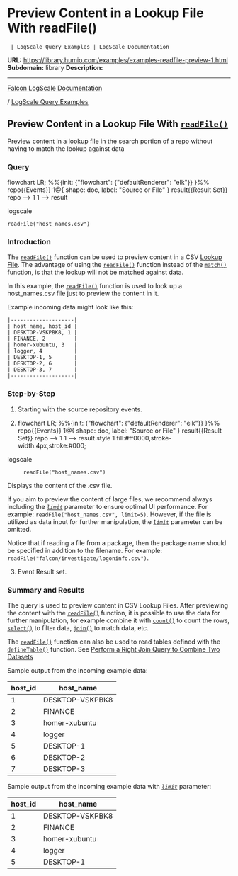 # Preview Content in a Lookup File With readFile()

     | LogScale Query Examples | LogScale Documentation

**URL:** https://library.humio.com/examples/examples-readfile-preview-1.html
**Subdomain:** library
**Description:** 

---

[Falcon LogScale Documentation](https://library.humio.com)

/ [LogScale Query Examples](examples.html)

## Preview Content in a Lookup File With [`readFile()`](https://library.humio.com/data-analysis/functions-readfile.html)

Preview content in a lookup file in the search portion of a repo without having to match the lookup against data 

### Query

flowchart LR; %%{init: {"flowchart": {"defaultRenderer": "elk"}} }%% repo{{Events}} 1@{ shape: doc, label: "Source or File" } result{{Result Set}} repo --> 1 1 --> result

logscale
    
    
    readFile("host_names.csv")

### Introduction

The [`readFile()`](https://library.humio.com/data-analysis/functions-readfile.html) function can be used to preview content in a CSV [Lookup File](https://library.humio.com/data-analysis/repositories-files-ui.html). The advantage of using the [`readFile()`](https://library.humio.com/data-analysis/functions-readfile.html) function instead of the [`match()`](https://library.humio.com/data-analysis/functions-match.html) function, is that the lookup will not be matched against data. 

In this example, the [`readFile()`](https://library.humio.com/data-analysis/functions-readfile.html) function is used to look up a host_names.csv file just to preview the content in it. 

Example incoming data might look like this: 
    
    
    |--------------------|
    | host_name, host_id |
    | DESKTOP-VSKPBK8, 1 |
    | FINANCE, 2         |
    | homer-xubuntu, 3   |
    | logger, 4          |
    | DESKTOP-1, 5       |
    | DESKTOP-2, 6       |
    | DESKTOP-3, 7       |
    |--------------------|

### Step-by-Step

  1. Starting with the source repository events.

  2. flowchart LR; %%{init: {"flowchart": {"defaultRenderer": "elk"}} }%% repo{{Events}} 1@{ shape: doc, label: "Source or File" } result{{Result Set}} repo --> 1 1 --> result style 1 fill:#ff0000,stroke-width:4px,stroke:#000;

logscale
         
         readFile("host_names.csv")

Displays the content of the .csv file. 

If you aim to preview the content of large files, we recommend always including the [_`limit`_](https://library.humio.com/data-analysis/functions-readfile.html#query-functions-readfile-limit) parameter to ensure optimal UI performance. For example: `readFile("host_names.csv", limit=5)`. However, if the file is utilized as data input for further manipulation, the [_`limit`_](https://library.humio.com/data-analysis/functions-readfile.html#query-functions-readfile-limit) parameter can be omitted. 

Notice that if reading a file from a package, then the package name should be specified in addition to the filename. For example: `readFile("falcon/investigate/logoninfo.csv")`. 

  3. Event Result set.




### Summary and Results

The query is used to preview content in CSV Lookup Files. After previewing the content with the [`readFile()`](https://library.humio.com/data-analysis/functions-readfile.html) function, it is possible to use the data for further manipulation, for example combine it with [`count()`](https://library.humio.com/data-analysis/functions-count.html) to count the rows, [`select()`](https://library.humio.com/data-analysis/functions-select.html) to filter data, [`join()`](https://library.humio.com/data-analysis/functions-join.html) to match data, etc. 

The [`readFile()`](https://library.humio.com/data-analysis/functions-readfile.html) function can also be used to read tables defined with the [`defineTable()`](https://library.humio.com/data-analysis/functions-definetable.html) function. See [Perform a Right Join Query to Combine Two Datasets](examples-define-table-right.html "Perform a Right Join Query to Combine Two Datasets")

Sample output from the incoming example data: 

host_id| host_name  
---|---  
1| DESKTOP-VSKPBK8  
2| FINANCE  
3| homer-xubuntu  
4| logger  
5| DESKTOP-1  
6| DESKTOP-2  
7| DESKTOP-3  
  
Sample output from the incoming example data with [_`limit`_](https://library.humio.com/data-analysis/functions-readfile.html#query-functions-readfile-limit) parameter: 

host_id| host_name  
---|---  
1| DESKTOP-VSKPBK8  
2| FINANCE  
3| homer-xubuntu  
4| logger  
5| DESKTOP-1
